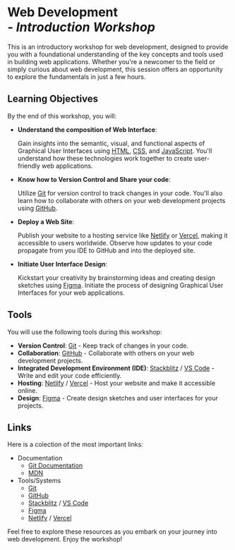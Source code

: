 # Web Development<br>_- Introduction Workshop_

This is an introductory workshop for web development, designed to provide you with a foundational understanding of the key concepts and tools used in building web applications. Whether you're a newcomer to the field or simply curious about web development, this session offers an opportunity to explore the fundamentals in just a few hours.

## Learning Objectives

By the end of this workshop, you will:

- **Understand the composition of Web Interface**:

  Gain insights into the semantic, visual, and functional aspects of Graphical User Interfaces using [HTML], [CSS], and [JavaScript]. You'll understand how these technologies work together to create user-friendly web applications.

- **Know how to Version Control and Share your code**:

  Utilize [Git] for version control to track changes in your code. You'll also learn how to collaborate with others on your web development projects using [GitHub].

- **Deploy a Web Site**:

  Publish your website to a hosting service like [Netlify] or [Vercel], making it accessible to users worldwide. Observe how updates to your code propagate from you IDE to GitHub and into the deployed site.

- **Initiate User Interface Design**:

  Kickstart your creativity by brainstorming ideas and creating design sketches using [Figma]. Initiate the process of designing Graphical User Interfaces for your web applications.

## Tools

You will use the following tools during this workshop:

- **Version Control**: [Git] - Keep track of changes in your code.
- **Collaboration**: [GitHub] - Collaborate with others on your web development projects.
- **Integrated Development Environment (IDE)**: [Stackblitz] / [VS Code] - Write and edit your code efficiently.
- **Hosting**: [Netlify] / [Vercel] - Host your website and make it accessible online.
- **Design**: [Figma] - Create design sketches and user interfaces for your projects.

## Links

Here is a colection of the most important links:

- Documentation
  - [Git Documentation]
  - [MDN]
- Tools/Systems
  - [Git]
  - [GitHub]
  - [Stackblitz] / [VS Code]
  - [Figma]
  - [Netlify] / [Vercel]

Feel free to explore these resources as you embark on your journey into web development. Enjoy the workshop!

[HTML]: https://developer.mozilla.org/en-US/docs/Web/HTML
[CSS]: https://developer.mozilla.org/en-US/docs/Web/CSS
[JavaScript]: https://developer.mozilla.org/en-US/docs/Web/JavaScript
[Git Documentation]: https://git-scm.com/doc
[MDN]: https://developer.mozilla.org/
[GitHub]: https://github.com/
[Git]: https://git-scm.com/
[Stackblitz]: https://stackblitz.com/
[VS Code]: https://code.visualstudio.com/
[Figma]: https://www.figma.com/
[Netlify]: https://www.netlify.com/
[Vercel]: https://vercel.com/
